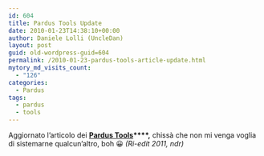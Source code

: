 ```yaml
---
id: 604
title: Pardus Tools Update
date: 2010-01-23T14:38:10+00:00
author: Daniele Lolli (UncleDan)
layout: post
guid: old-wordpress-guid=604
permalink: /2010-01-23-pardus-tools-article-update.html
mytory_md_visits_count:
  - "126"
categories:
  - Pardus
tags:
  - pardus
  - tools
---
```

Aggiornato l&#8217;articolo dei **[Pardus Tools](/2009-04-04-pardus-tools.html "Pardus Tools")****,** chissà che non mi venga voglia di sistemarne qualcun&#8217;altro, boh 😀 _(Ri-edit 2011, ndr)_